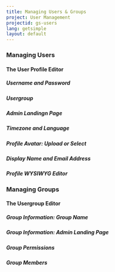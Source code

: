 ```yaml
---
title: Managing Users & Groups
project: User Management
projectid: gs-users
lang: getsimple
layout: default
---
```


### Managing Users

#### The User Profile Editor

##### Username and Password

##### Usergroup

##### Admin Landingn Page

##### Timezone and Language

##### Profile Avatar: Upload or Select

##### Display Name and Email Address

##### Profile WYSIWYG Editor

### Managing Groups

#### The Usergroup Editor

##### Group Information: Group Name

##### Group Information: Admin Landing Page

##### Group Permissions

##### Group Members
